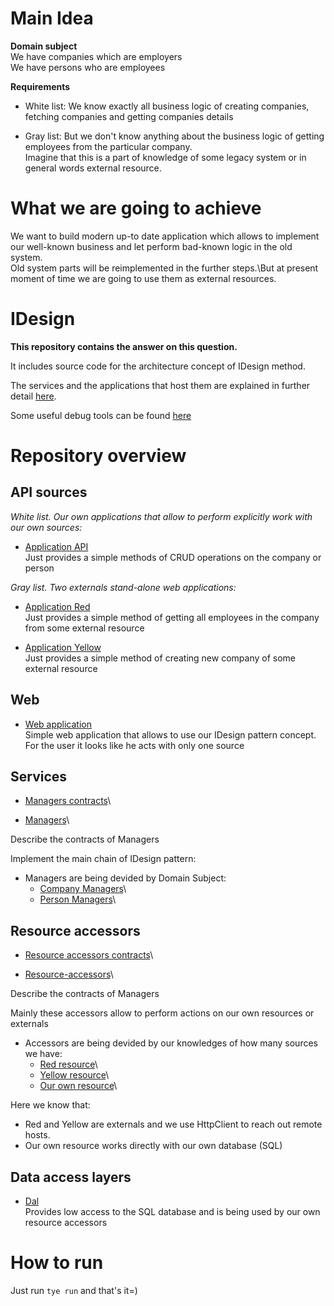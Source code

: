 # Main Idea

**Domain subject**\
We have companies which are employers\
We have persons who are employees

**Requirements**
- White list:
We know exactly all business logic of creating companies, fetching companies and getting companies details

- Gray list:
But we don't know anything about the business logic of getting employees from the particular company.\
Imagine that this is a part of knowledge of some legacy system or in general words external resource.

# What we are going to achieve

We want to build modern up-to date application which allows to implement our well-known business and let perform bad-known logic in the old system.\
Old system parts will be reimplemented in the further steps.\But at present moment of time we are going to use them as external resources.

# IDesign

**This repository contains the answer on this question.**

It includes source code for the architecture concept of IDesign method.

The services and the applications that host them are explained in further detail [here](./docs/architecture.md).

Some useful debug tools can be found [here](./docs/tye.md)

# Repository overview

## API sources

*White list. Our own applications that allow to perform explicitly work with our own sources:*

- [Application API](./src/apps/API)\
Just provides a simple methods of CRUD operations on the company or person

*Gray list. Two externals stand-alone web applications:*

- [Application Red](./src/apps/externals/Poc.Method.AppRedAPI)\
Just provides a simple method of getting all employees in the company from some external resource

- [Application Yellow](./src/apps/externals/Poc.Method.AppYellowAPI)\
Just provides a simple method of creating new company of some external resource

## Web

- [Web application](./src/apps/Web)\
Simple web application that allows to use our IDesign pattern concept.\
For the user it looks like he acts with only one source

## Services

- [Managers contracts](./src/contracts/managers)\

- [Managers](./src/services/managers)\

Describe the contracts of Managers

Implement the main chain of IDesign pattern:

- Managers are being devided by Domain Subject:
  - [Company Managers](./src/services/managers/Poc.Method.CompanyManagerService)\
  - [Person Managers](./src/services/managers/Poc.Method.PersonManagerService)\

## Resource accessors

- [Resource accessors contracts](./src/contracts/resource-access)\

- [Resource-accessors](./src/services/resource-access)\

Describe the contracts of Managers

Mainly these accessors allow to perform actions on our own resources or externals

- Accessors are being devided by our knowledges of how many sources we have:
  - [Red resource](./src/services/resource-access/Poc.Method.Service.ExternalAppRedAccess)\
  - [Yellow resource](./src/services/resource-access/Poc.Method.Service.ExternalAppYellowAccess)\
  - [Our own resource](./src/services/resource-access/Poc.Method.Service.ContextStorageAccess)\

Here we know that:
- Red and Yellow are externals and we use HttpClient to reach out remote hosts.
- Our own resource works directly with our own database (SQL)

## Data access layers

- [Dal](./src/dal/resource-access)\
Provides low access to the SQL database and is being used by our own resource accessors


# How to run

Just run `tye run` and that's it=)